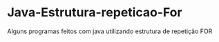# Java-Estrutura-repeticao-For
Alguns programas feitos com java utilizando estrutura de repetição FOR
